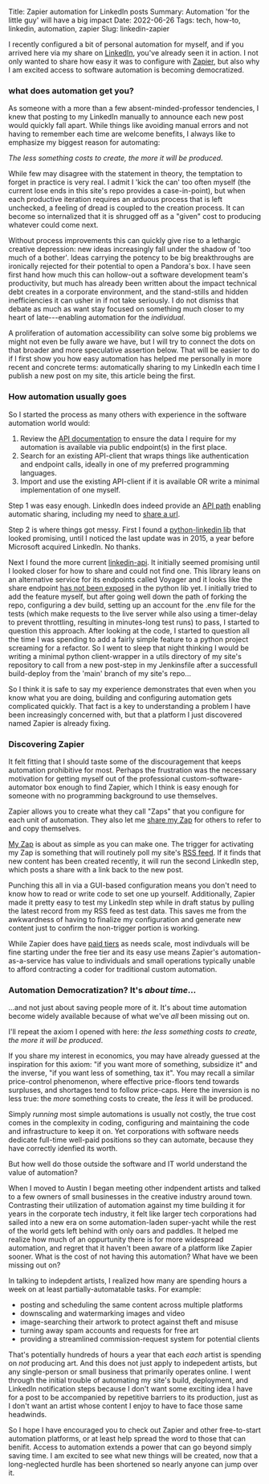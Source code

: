 Title: Zapier automation for LinkedIn posts
Summary: Automation 'for the little guy' will have a big impact
Date: 2022-06-26
Tags: tech, how-to, linkedin, automation, zapier
Slug: linkedin-zapier

I recently configured a bit of personal automation for myself,
and if you arrived here via my share on [LinkedIn](https://www.linkedin.com/in/thomas-flanigan/),
you've already seen it in action.
I not only wanted to share how easy it was to configure with [Zapier](https://zapier.com/),
but also why I am excited access to software automation is becoming democratized.

### what does automation get you?

As someone with a more than a few absent-minded-professor tendencies,
I knew that posting to my LinkedIn manually to announce each new post would quickly fall apart.
While things like avoiding manual errors and not having to remember each time are welcome benefits, 
I always like to emphasize my biggest reason for automating:

*The less something costs to create, the more it will be produced.*

While few may disagree with the statement in theory,
the temptation to forget in practice is very real.
I admit I 'kick the can' too often myself 
(the current lose ends in this site's repo provides a case-in-point), 
but when each productive iteration requires an arduous process that is left unchecked, 
a feeling of dread is coupled to the creation process.
It can become so internalized that it is shrugged off as a "given" cost to producing whatever could come next.

Without process improvements this can quickly give rise to a lethargic creative depression: 
new ideas increasingly fall under the shadow of 'too much of a bother'. 
Ideas carrying the potency to be big breakthroughs are ironically rejected for their potential to open a Pandora's box.
I have seen first hand how much this can hollow-out a software development team's productivity, 
but much has already been written about the impact technical debt creates in a corporate environment, 
and the stand-stills and hidden inefficiencies it can usher in if not take seriously.
I do not dismiss that debate as much as want stay focused on something much closer to my heart of late---enabling automation for the *individual*.

A proliferation of automation accessibility can solve some big problems we might not even be fully aware we have, 
but I will try to connect the dots on that broader and more speculative assertion below. 
That will be easier to do if I first show you how easy automation has helped me personally in more recent and concrete terms: 
automatically sharing to my LinkedIn each time I publish a new post on my site, this article being the first.

### How automation usually goes

So I started the process as many others with experience in the software automation world would:

1. Review the [API documentation](https://docs.microsoft.com/en-us/linkedin/) to ensure the data I require for my automation is available via public endpoint(s) in the first place.
2. Search for an existing API-client that wraps things like authentication and endpoint calls, ideally in one of my preferred programming languages.
3. Import and use the existing API-client if it is available OR write a minimal implementation of one myself.

Step 1 was easy enough. 
LinkedIn does indeed provide an [API path](https://docs.microsoft.com/en-us/linkedin/consumer/integrations/self-serve/share-on-linkedin#creating-a-share-on-linkedin) enabling automatic sharing, including my need to [share a url](https://docs.microsoft.com/en-us/linkedin/consumer/integrations/self-serve/share-on-linkedin#create-an-article-or-url-share).

Step 2 is where things got messy.
First I found a [python-linkedin lib](https://github.com/ozgur/python-linkedin) that looked promising, until I noticed the last update was in 2015, a year before Microsoft acquired LinkedIn. No thanks.

Next I found the more current [linkedin-api](https://github.com/tomquirk/linkedin-api). It initially seemed promising until I looked closer for how to share and could not find one. This library leans on an alternative service for its endpoints called Voyager and it looks like the share endpoint [has not been exposed](https://github.com/tomquirk/linkedin-api/issues/106) in the python lib yet. I initially tried to add the feature myself, but after going well down the path of forking the repo, configuring a dev build, setting up an account for the .env file for the tests (which make requests to the live server while also using a timer-delay to prevent throttling, resulting in minutes-long test runs) to pass, I started to question this approach. 
After looking at the code, I started to question all the time I was spending to add a fairly simple feature to a python project screaming for a refactor. 
So I went to sleep that night thinking I would be writing a minimal python client-wrapper in a utils directory of my site's repository to call from a new post-step in my Jenkinsfile after a successfull build-deploy from the 'main' branch of my site's repo...

So I think it is safe to say my experience demonstrates that even when you know what you are doing, building and configuring automation gets complicated quickly. That fact is a key to understanding a problem I have been increasingly concerned with, but that a platform I just discovered named Zapier is already fixing. 

### Discovering Zapier

It felt fitting that I should taste some of the discouragement that keeps automation prohibitive for most. 
Perhaps the frustration was the necessary motivation for getting myself out of the professional custom-software-automator box enough to find Zapier,
which I think is easy enough for someone with no programming background to use themselves.

Zapier allows you to create what they call "Zaps" that you configure for each unit of automation.
They also let me [share my Zap](https://zapier.com/shared/2a8c0753b0c2ef3026bf9487b4fb21c92db7e351) for others to refer to and copy themselves.

[My Zap](https://zapier.com/shared/2a8c0753b0c2ef3026bf9487b4fb21c92db7e351) is about as simple as you can make one. 
The trigger for activating my Zap is something that will routinely poll my site's [RSS feed](https://en.wikipedia.org/wiki/RSS).
If it finds that new content has been created recently, it will run the second LinkedIn step, which posts a share with a link back to the new post.

Punching this all in via a GUI-based configuration means you don't need to know how to read or write code to set one up yourself.
Additionally, Zapier made it pretty easy to test my LinkedIn step while in draft status by pulling the latest record from my RSS feed as test data. 
This saves me from the awkwardness of having to finalize my configuration and generate new content just to confirm the non-trigger portion is working.

While Zapier does have [paid tiers](https://zapier.com/app/billing/plans) as needs scale, most indivduals will be fine starting under the free tier and its easy use means Zapier's automation-as-a-service has value to individuals and small operations typically unable to afford contracting a coder for traditional custom automation.

### Automation Democratization? It's *about time*...

...and not just about saving people more of it. It's about time automation become widely available because of what we've *all* been missing out on.

I'll repeat the axiom I opened with here: *the less something costs to create, the more it will be produced*.

If you share my interest in economics, you may have already guessed at the inspiration for this axiom: 
"if you want more of something, subsidize it" and the inverse, "if you want less of something, tax it".
You may recall a similar price-control phenomenon,
where effective price-floors tend towards surpluses, and shortages tend to follow price-caps. 
Here the inversion is no less true: the *more* something costs to create, the *less* it will be produced.

Simply *running* most simple automations is usually not costly, 
the true cost comes in the complexity in coding, configuring and maintaining the code and infrastructure to keep it on. 
Yet corporations with software needs dedicate full-time well-paid positions so they can automate, because they have correctly idenfied its worth. 

But how well do those outside the software and IT world understand the value of automation?

When I moved to Austin I began meeting other indpendent artists and talked to a few owners of small businesses in the creative industry around town. 
Contrasting their utilization of automation against my time building it for years in the corporate tech industry, 
it felt like larger tech corporations had sailed into a new era on some automation-laden super-yacht while the rest of the world gets left behind with only oars and paddles.
It helped me realize how much of an oppurtunity there is for more widespread automation, 
and regret that it haven't been aware of a platform like Zapier sooner. 
What is the cost of not having this automation? What have we been missing out on? 

In talking to indepdent artists, I realized how many are spending hours a week on at least partially-automatable tasks. 
For example:

- posting and scheduling the same content across multiple platforms
- downscaling and watermarking images and video
- image-searching their artwork to protect against theft and misuse
- turning away spam accounts and requests for free art
- providing a streamlined commission-request system for potential clients

That's potentially hundreds of hours a year that each *each* artist is spending on *not* producing art.
And this does not just apply to indepedent artists, but any single-person or small business that primarily operates online.
I went through the initial trouble of automating my site's build, deployment, and LinkedIn notification steps
because I don't want some exciting idea I have for a post to be accompanied by repetitive barriers to its production,
just as I don't want an artist whose content I enjoy to have to face those same headwinds.

So I hope I have encouraged you to check out Zapier and other free-to-start automation platforms, 
or at least help spread the word to those that can benifit.
Access to automation extends a power that can go beyond simply saving time. 
I am excited to see what new things will be created, 
now that a long-neglected hurdle has been shortened so nearly anyone can jump over it.
